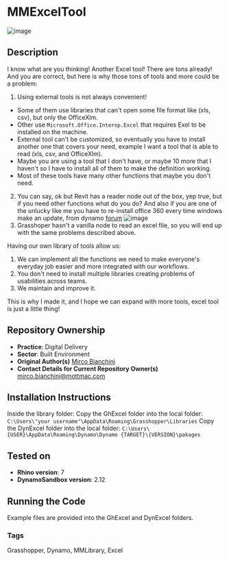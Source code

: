 # MMExcelTool
![image](https://user-images.githubusercontent.com/57708659/136891496-44aaa703-f6be-491b-9530-a9dfc9f72236.png)

## Description 
I know what are you thinking! Another Excel tool! There are tons already! And you are correct, but here is why those tons of tools and more could be a problem:
1. Using external tools is not always convenient!
  * Some of them use libraries that can't open some file format like (xls, csv), but only the OfficeXlm.
  * Other use ``Microsoft.Office.Interop.Excel`` that requires Exel to be installed on the machine.
  * External tool can't be customized, so eventually you have to install another one that covers your need, example I want a tool that is able to read (xls, csv, and OfficeXlm).
  * Maybe you are using a tool that I don't have, or maybe 10 more that I haven't so I have to install all of them to make the definition working.
  * Most of these tools have many other functions that maybe you don't need.
2. You can say, ok but Revit has a reader node out of the box, yep true, but if you need other functions what do you do? And also if you are one of the unlucky like me you have to re-install office 360 every time windows make an update, from dynamo [forum](https://forum.dynamobim.com/t/excel-data-importexcel-operation-failed/62197/19) ![image](https://user-images.githubusercontent.com/57708659/136896633-a69c93a9-b615-4f64-93d9-5c69d170d07e.png)
3. Grasshoper hasn't a vanilla node to read an excel file, so you will end up with the same problems described above.

Having our own library of tools allow us:
1. We can implement all the functions we need to make everyone's everyday job easier and more integrated with our workflows.
2. You don't need to install multiple libraries creating problems of usabilities across teams.
3. We maintain and improve it.

This is why I made it, and I hope we can expand with more tools, excel tool is just a little thing!

## Repository Ownership
* **Practice**: Digital Delivery
* **Sector**: Built Environment
* **Original Author(s)** [Mirco Bianchini](https://github.com/sonomirco)
* **Contact Details for Current Repository Owner(s)** mirco.bianchini@mottmac.com

## Installation Instructions
Inside the library folder:
Copy the GhExcel folder into the local folder: ``C:\Users\"your username"\AppData\Roaming\Grasshopper\Libraries``
Copy the DynExcel folder into the local folder: ``C:\Users\{USER}\AppData\Roaming\Dynamo\Dynamo {TARGET}\{VERSION}\pakages``

## Tested on
* **Rhino version**: 7
* **DynamoSandbox version**: 2.12

## Running the Code
Example files are provided into the GhExcel and DynExcel folders.

### Tags 
Grasshopper, Dynamo, MMLibrary, Excel

